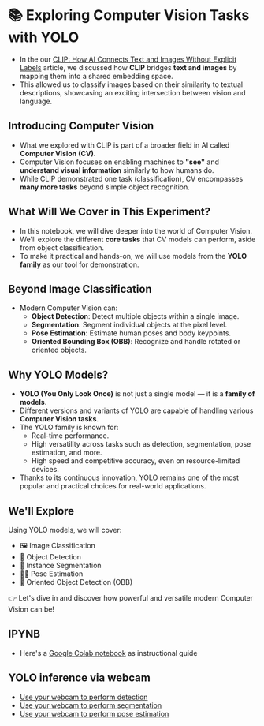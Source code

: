 # 📚 Exploring Computer Vision Tasks with YOLO


- In the our [CLIP: How AI Connects Text and Images Without Explicit Labels](https://www.linkedin.com/pulse/clip-how-ai-connects-text-images-without-explicit-yabut-meng-ai-wg9wf) article, we discussed how **CLIP** bridges **text and images** by mapping them into a shared embedding space.
- This allowed us to classify images based on their similarity to textual descriptions, showcasing an exciting intersection between vision and language.

## Introducing Computer Vision

- What we explored with CLIP is part of a broader field in AI called **Computer Vision (CV)**.
- Computer Vision focuses on enabling machines to **"see"** and **understand visual information** similarly to how humans do.
- While CLIP demonstrated one task (classification), CV encompasses **many more tasks** beyond simple object recognition.

## What Will We Cover in This Experiment?

- In this notebook, we will dive deeper into the world of Computer Vision.
- We'll explore the different **core tasks** that CV models can perform, aside from object classification.
- To make it practical and hands-on, we will use models from the **YOLO family** as our tool for demonstration.

## Beyond Image Classification

- Modern Computer Vision can:
  - **Object Detection**: Detect multiple objects within a single image.
  - **Segmentation**: Segment individual objects at the pixel level.
  - **Pose Estimation**: Estimate human poses and body keypoints.
  - **Oriented Bounding Box (OBB)**: Recognize and handle rotated or oriented objects.

## Why YOLO Models?

- **YOLO (You Only Look Once)** is not just a single model — it is a **family of models**.
- Different versions and variants of YOLO are capable of handling various **Computer Vision tasks**.
- The YOLO family is known for:
  - Real-time performance.
  - High versatility across tasks such as detection, segmentation, pose estimation, and more.
  - High speed and competitive accuracy, even on resource-limited devices.
- Thanks to its continuous innovation, YOLO remains one of the most popular and practical choices for real-world applications.

## We'll Explore

Using YOLO models, we will cover:

- 🖼️ Image Classification
- 🎯 Object Detection
- 🎨 Instance Segmentation
- 🏃‍♂️ Pose Estimation
- 📐 Oriented Object Detection (OBB)

👉 Let's dive in and discover how powerful and versatile modern Computer Vision can be!

## IPYNB
 - Here's a [Google Colab notebook](https://drive.google.com/file/d/1d9MdVQA8iyz2Sx8peR7KFZsELwKmn8ow/view?usp=sharing) as instructional guide

## YOLO inference via webcam
- [Use your webcam to perform detection](yolo_01_detection_webcam.py)
- [Use your webcam to perform segmentation](yolo_02_segmentation_webcam.py)
- [Use your webcam to perform pose estimation](yolo_03_pose_webcam.py)

